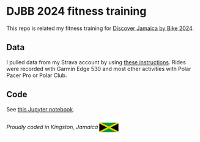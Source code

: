 # DJBB 2024 fitness training

This repo is related my fitness training for [Discover Jamaica by Bike 2024](https://discoverjamaicabybike.com).

## Data

I pulled data from my Strava account by using [these instructions](https://github.com/Cloudy17g35/strava-api/tree/main). Rides were recorded with Garmin Edge 530 and most other activities with Polar Pacer Pro or Polar Club.

## Code

See [this Jupyter notebook](./training.ipynb).

*Proudly coded in Kingston, Jamaica* <img src="jamaica-flag.png" style="vertical-align:middle" width="50" />

